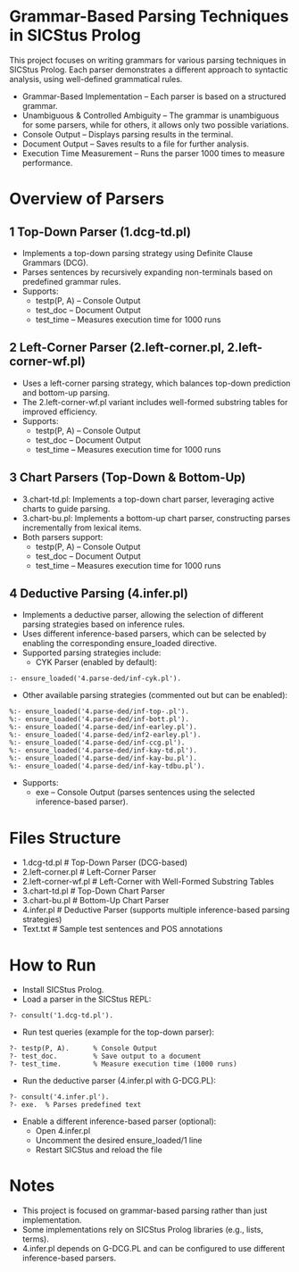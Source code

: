# Grammar-Based Parsing Techniques in SICStus Prolog
This project focuses on writing grammars for various parsing techniques in SICStus Prolog. Each parser demonstrates a different approach to syntactic analysis, using well-defined grammatical rules.

-  Grammar-Based Implementation – Each parser is based on a structured grammar.
-  Unambiguous & Controlled Ambiguity – The grammar is unambiguous for some parsers, while for others, it allows only two possible variations.
-  Console Output – Displays parsing results in the terminal.
-  Document Output – Saves results to a file for further analysis.
-  Execution Time Measurement – Runs the parser 1000 times to measure performance.

#  Overview of Parsers
## 1️ Top-Down Parser (1.dcg-td.pl)
- Implements a top-down parsing strategy using Definite Clause Grammars (DCG).
- Parses sentences by recursively expanding non-terminals based on predefined grammar rules.
- Supports:
  - testp(P, A) – Console Output
  - test_doc – Document Output
  - test_time – Measures execution time for 1000 runs
## 2️ Left-Corner Parser (2.left-corner.pl, 2.left-corner-wf.pl)
- Uses a left-corner parsing strategy, which balances top-down prediction and bottom-up parsing.
- The 2.left-corner-wf.pl variant includes well-formed substring tables for improved efficiency.
- Supports:
  - testp(P, A) – Console Output
  - test_doc – Document Output
  - test_time – Measures execution time for 1000 runs
## 3️ Chart Parsers (Top-Down & Bottom-Up)
- 3.chart-td.pl: Implements a top-down chart parser, leveraging active charts to guide parsing.
- 3.chart-bu.pl: Implements a bottom-up chart parser, constructing parses incrementally from lexical items.
- Both parsers support:
  - testp(P, A) – Console Output
  - test_doc – Document Output
  - test_time – Measures execution time for 1000 runs
## 4️ Deductive Parsing (4.infer.pl)
- Implements a deductive parser, allowing the selection of different parsing strategies based on inference rules.
- Uses different inference-based parsers, which can be selected by enabling the corresponding ensure_loaded directive.
- Supported parsing strategies include:
  - CYK Parser (enabled by default):
```
:- ensure_loaded('4.parse-ded/inf-cyk.pl').
```
  - Other available parsing strategies (commented out but can be enabled):
```
%:- ensure_loaded('4.parse-ded/inf-top-.pl').
%:- ensure_loaded('4.parse-ded/inf-bott.pl').
%:- ensure_loaded('4.parse-ded/inf-earley.pl').
%:- ensure_loaded('4.parse-ded/inf2-earley.pl').
%:- ensure_loaded('4.parse-ded/inf-ccg.pl').
%:- ensure_loaded('4.parse-ded/inf-kay-td.pl').
%:- ensure_loaded('4.parse-ded/inf-kay-bu.pl').
%:- ensure_loaded('4.parse-ded/inf-kay-tdbu.pl').
```
- Supports:
  - exe – Console Output (parses sentences using the selected inference-based parser).

#  Files Structure
-  1.dcg-td.pl      # Top-Down Parser (DCG-based)
-  2.left-corner.pl  # Left-Corner Parser
-  2.left-corner-wf.pl  # Left-Corner with Well-Formed Substring Tables
-  3.chart-td.pl     # Top-Down Chart Parser
-  3.chart-bu.pl     # Bottom-Up Chart Parser
-  4.infer.pl        # Deductive Parser (supports multiple inference-based parsing strategies)
-  Text.txt          # Sample test sentences and POS annotations

#  How to Run
- Install SICStus Prolog.
- Load a parser in the SICStus REPL:
```
?- consult('1.dcg-td.pl').
```
- Run test queries (example for the top-down parser):
```
?- testp(P, A).      % Console Output
?- test_doc.         % Save output to a document
?- test_time.        % Measure execution time (1000 runs)
```
- Run the deductive parser (4.infer.pl with G-DCG.PL):
```
?- consult('4.infer.pl').
?- exe.  % Parses predefined text
```
- Enable a different inference-based parser (optional):
  - Open 4.infer.pl
  - Uncomment the desired ensure_loaded/1 line
  - Restart SICStus and reload the file

#  Notes
- This project is focused on grammar-based parsing rather than just implementation.
- Some implementations rely on SICStus Prolog libraries (e.g., lists, terms).
- 4.infer.pl depends on G-DCG.PL and can be configured to use different inference-based parsers.
